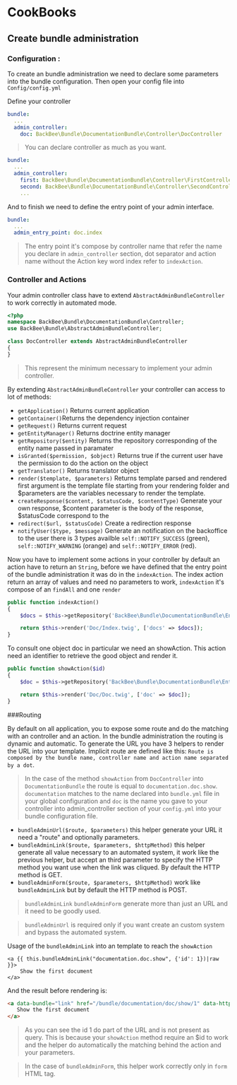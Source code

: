 # CookBooks

## Create bundle administration

### Configuration :

To create an bundle administration we need to declare some parameters into the bundle configuration. Then open your config file into `Config/config.yml`

Define your controller

```yml
bundle:
  ...
  admin_controller:
    doc: BackBee\Bundle\DocumentationBundle\Controller\DocController
```

> You can declare controller as much as you want.

```yml
bundle:
  ...
  admin_controller:
    first: BackBee\Bundle\DocumentationBundle\Controller\FirstController
    second: BackBee\Bundle\DocumentationBundle\Controller\SecondController
    ...
```



And to finish we need to define the entry point of your admin interface.

```yml
bundle:
  ...
  admin_entry_point: doc.index
```

> The entry point it's compose by controller name that refer the name you declare in `admin_controller` section, dot separator and action name without the Action key word index refer to `indexAction`.

### Controller and Actions

Your admin controller class have to extend `AbstractAdminBundleController` to work correctly in automated mode.

```php
<?php
namespace BackBee\Bundle\DocumentationBundle\Controller;
use BackBee\Bundle\AbstractAdminBundleController;

class DocController extends AbstractAdminBundleController
{
}
```
> This represent the minimum necessary to implement your admin controller.


By extending `AbstractAdminBundleController` your controller can access to lot of methods:

- `getApplication()` Returns current application
- `getContainer()`Returns the dependency injection container
- `getRequest()` Returns current request
- `getEntityManager()` Returns doctrine entity manager
- `getRepository($entity)` Returns the repository corresponding of the entity name passed in paramater
- `isGranted($permission, $object)` Returns true if the current user have the permission to do the action on the object
- `getTranslator()` Returns translator object
- `render($template, $parameters)` Returns template parsed and rendered first argument is the template file starting from your rendering folder and $parameters are the variables necessary to render the template.
- `createResponse($content, $statusCode, $contentType)` Generate your own response, $content parameter is the body of the response, $statusCode correspond to the
- `redirect($url, $statusCode)` Create a redirection response
- `notifyUser($type, $message)` Generate an notification on the backoffice to the user there is 3 types availble `self::NOTIFY_SUCCESS` (green), `self::NOTIFY_WARNING` (orange) and `self::NOTIFY_ERROR` (red).

Now you have to implement some actions in your controller by default an action have to return an `String`, before we have defined that the entry point of the bundle administration it was do in the `indexAction`.
The index action return an array of values and need no parameters to work, `indexAction` it's compose of an `findAll` and one `render`

```php
public function indexAction()
{
    $docs = $this->getRepository('BackBee\Bundle\DocumentationBundle\Entity\Item')->findAll();

    return $this->render('Doc/Index.twig', ['docs' => $docs]);
}
```

To consult one object doc in particular we need an showAction. This action need an identifier to retrieve the good object and render it.

```php
public function showAction($id)
{
    $doc = $this->getRepository('BackBee\Bundle\DocumentationBundle\Entity\Item')->find($id);

    return $this->render('Doc/Doc.twig', ['doc' => $doc]);
}
```

###Routing

By default on all application, you to expose some route and do the matching with an controller and an action. In the bundle administration the routing is dynamic and automatic. To generate the URL you have 3 helpers to render the URL into your template.
Implicit route are defined like this: `Route is composed by the bundle name, controller name and action name separated by a dot`.
>In the case of the method `showAction` from `DocController` into `DocumentationBundle` the route is equal to `documentation.doc.show`. `documentation` matches to the name declared into `bundle.yml` file in your global configuration and `doc` is the name you gave to your controller into admin_controller section of your `config.yml` into your bundle configuration file.

 - `bundleAdminUrl($route, $parameters)` this helper generate your URL it need a "route" and optionally parameters.
 - `bundleAdminLink($route, $parameters, $httpMethod)` this helper generate all value necessary to an automated system, it work like the previous helper, but accept an third parameter to specify the HTTP method you want use when the link was cliqued. By default the HTTP method is GET.
 - `bundleAdminForm($route, $parameters, $httpMethod)` work like `bundleAdminLink` but by default the HTTP method is POST.

> `bundleAdminLink`  `bundleAdminForm` generate more than just an URL and it need to be goodly used.

> `bundleAdminUrl` is required only if you want create an custom system and bypass the automated system.

Usage of the `bundleAdminLink` into an template to reach the `showAction`
```twig
<a {{ this.bundleAdminLink("documentation.doc.show", {'id': 1})|raw }}>
    Show the first document
</a>
```

And the result before rendering is:

```html
<a data-bundle="link" href="/bundle/documentation/doc/show/1" data-http-method="read">
   Show the first document
</a>
```

>As you can see the id 1 do part of the URL and is not present as query. This is because your `showAction` method require an $id to work and the helper do automatically the matching behind the action and your parameters.

>In the case of `bundleAdminForm`, this helper work correctly only in `form` HTML tag.